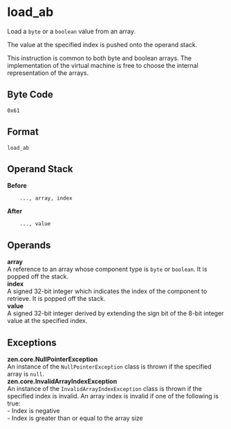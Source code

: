 # load_ab

Load a `byte` or a `boolean` value from an array.

The value at the specified index is pushed onto the operand stack.

This instruction is common to both byte and boolean arrays.
The implementation of the virtual machine is free to choose the
internal representation of the arrays.

## Byte Code
```
0x61
```

## Format
```
load_ab
```

## Operand Stack
**Before**  
```
    ..., array, index
```
**After**  
```
    ..., value
```

## Operands
**array**  
    A reference to an array whose component type is `byte` or
    `boolean`. It is popped off the stack.  
**index**  
    A signed 32-bit integer which indicates the index of the
    component to retrieve. It is popped off the stack.  
**value**  
    A signed 32-bit integer derived by extending the sign bit of the
    8-bit integer value at the specified index.

## Exceptions
**zen.core.NullPointerException**  
    An instance of the `NullPointerException` class is thrown
    if the specified array is `null`.  
**zen.core.InvalidArrayIndexException**  
    An instance of the `InvalidArrayIndexException` class is
    thrown if the specified index is invalid. An array index is invalid
    if one of the following is true:  
        - Index is negative  
        - Index is greater than or equal to the array size
